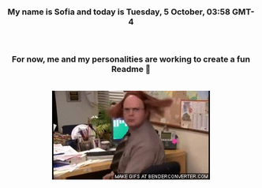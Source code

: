 


<div align="center">
<h3 >My name is Sofia and today is Tuesday, 5 October, 03:58 GMT-4</h3><br>
<h3 >For now, me and my personalities are working to create a fun Readme 👋
</h3><br>
<img src='img/dwight.gif' alt='working...'/>
</div>
